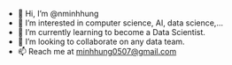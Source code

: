 - 👋 Hi, I’m @nminhhung
- 👀 I’m interested in computer science, AI, data science,...
- 🌱 I’m currently learning to become a Data Scientist.
- 💞️ I’m looking to collaborate on any data team.
- 📫 Reach me at minhhung0507@gmail.com

<!---
nminhhung/nminhhung is a ✨ special ✨ repository because its `README.md` (this file) appears on your GitHub profile.
You can click the Preview link to take a look at your changes.
--->
